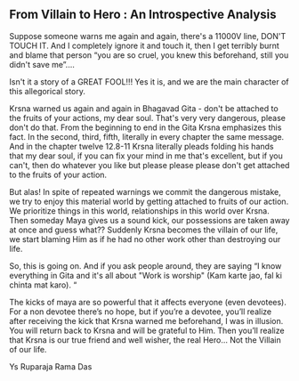 ## From Villain to Hero : An Introspective Analysis

Suppose someone warns me again and again, there's a 11000V line, DON'T TOUCH IT. And I completely ignore it and touch it, then I get terribly burnt and blame that person “you are so cruel, you knew this beforehand, still you didn't save me”....

Isn't it a story of a GREAT FOOL!!! Yes it is, and we are the main character of this allegorical story. 

Krsna warned us again and again in Bhagavad Gita - don't be attached to the fruits of your actions, my dear soul. That's very very dangerous, please don't do that. From the beginning to end in the Gita Krsna emphasizes this fact. In the second, third, fifth, literally in every chapter the same message. And in the chapter twelve 12.8-11 Krsna literally pleads folding his hands that my dear soul, if you can fix your mind in me that's excellent, but if you can't, then do whatever you like but please please please don't get attached to the fruits of your action. 

But alas! In spite of repeated warnings we commit the dangerous mistake, we try to enjoy this material world by getting attached to fruits of our action. We prioritize things in this world, relationships in this world over Krsna. Then someday Maya gives us a sound kick, our possessions are taken away at once and guess what?? Suddenly Krsna becomes the villain of our life, we start blaming Him as if he had no other work other than destroying our life. 

So, this is going on. And if you ask people around, they are saying “I know everything in Gita and it's all about "Work is worship" (Kam karte jao, fal ki chinta mat karo). “

The kicks of maya are so powerful that it affects everyone (even devotees). For a non devotee there’s no hope, but if you’re a devotee, you’ll realize after receiving the kick that Krsna warned me beforehand, I was in illusion. You will return back to Krsna and will be grateful to Him. Then you’ll realize that Krsna is our true friend and well wisher, the real Hero… Not the Villain of our life.

Ys Ruparaja Rama Das
